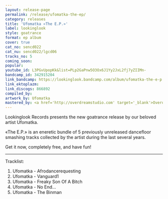 ```yaml
---
layout: release-page
permalink: /release/ufomatka-the-ep/
category: releases
title: 'Ufomatka «The E.P.»'
label: lookinglook
style: goatrance
format: ep album
cover: true
cat_no: sencd022
cat_nu: sencd022/lgcd06
tracks_no: 5
coming_soon: 
popular: 
youtube_id: L3PGvUpopKk&list=PLp2GaPnw5O3Ox6J1Yy2JxL2fj7yZIIMn-
bandcamp_id: 342915204
link_bandcamp: https://lookinglook.bandcamp.com/album/ufomatka-the-e-p
link_ektoplazm: 
link_discogs: 866892
compiled_by: 
artwork_by: Ufomatka
mastered_by: <a href='http://overdreamstudio.com' target='_blank'>Overdream Studio</a>
---
```


Lookinglook Records presents the new goatrance release by our beloved artist Ufomatka.

«The E.P.» is an eneretic bundle of 5 previously unreleased dancefloor smashing tracks collected by the artist during the last several years.

Get it now, completely free, and have fun!

---
Tracklist:

01. Ufomatka - Afrodancerequesting
02. Ufomatka - Vanguard1
03. Ufomatka - Freaky Son Of A Bitch
04. Ufomatka - No End...
05. Ufomatka - The Binman
